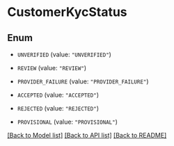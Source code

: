 # CustomerKycStatus

## Enum


* `UNVERIFIED` (value: `"UNVERIFIED"`)

* `REVIEW` (value: `"REVIEW"`)

* `PROVIDER_FAILURE` (value: `"PROVIDER_FAILURE"`)

* `ACCEPTED` (value: `"ACCEPTED"`)

* `REJECTED` (value: `"REJECTED"`)

* `PROVISIONAL` (value: `"PROVISIONAL"`)


[[Back to Model list]](../../README.md#documentation-for-models) [[Back to API list]](../../README.md#documentation-for-api-endpoints) [[Back to README]](../../README.md)


